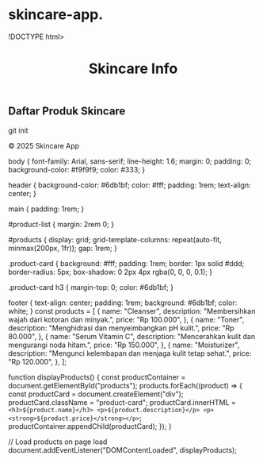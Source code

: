 # skincare-app.
!DOCTYPE html>
<html lang="en">
<head>
  <meta charset="UTF-8">
  <meta name="viewport" content="width=device-width, initial-scale=1.0">
  <title>Skincare Info</title>
  <link rel="stylesheet" href="style.css">
</head>
<body>
  <header>
    <h1>Skincare Info</h1>
  </header>
  <main>
    <section id="product-list">
      <h2>Daftar Produk Skincare</h2>
      <div id="products"></div>
    </section>
  </main>git init

  <footer>
    <p>&copy; 2025 Skincare App</p>
  </footer>
  <script src="script.js"></script>
</body>
</html>
body {
    font-family: Arial, sans-serif;
    line-height: 1.6;
    margin: 0;
    padding: 0;
    background-color: #f9f9f9;
    color: #333;
  }
  
  header {
    background-color: #6db1bf;
    color: #fff;
    padding: 1rem;
    text-align: center;
  }
  
  main {
    padding: 1rem;
  }
  
  #product-list {
    margin: 2rem 0;
  }
  
  #products {
    display: grid;
    grid-template-columns: repeat(auto-fit, minmax(200px, 1fr));
    gap: 1rem;
  }
  
  .product-card {
    background: #fff;
    padding: 1rem;
    border: 1px solid #ddd;
    border-radius: 5px;
    box-shadow: 0 2px 4px rgba(0, 0, 0, 0.1);
  }
  
  .product-card h3 {
    margin-top: 0;
    color: #6db1bf;
  }
  
  footer {
    text-align: center;
    padding: 1rem;
    background: #6db1bf;
    color: white;
  }
  const products = [
  {
    name: "Cleanser",
    description: "Membersihkan wajah dari kotoran dan minyak.",
    price: "Rp 100.000",
  },
  {
    name: "Toner",
    description: "Menghidrasi dan menyeimbangkan pH kulit.",
    price: "Rp 80.000",
  },
  {
    name: "Serum Vitamin C",
    description: "Mencerahkan kulit dan mengurangi noda hitam.",
    price: "Rp 150.000",
  },
  {
    name: "Moisturizer",
    description: "Mengunci kelembapan dan menjaga kulit tetap sehat.",
    price: "Rp 120.000",
  },
];

function displayProducts() {
  const productContainer = document.getElementById("products");
  products.forEach((product) => {
    const productCard = document.createElement("div");
    productCard.className = "product-card";
    productCard.innerHTML = `
      <h3>${product.name}</h3>
      <p>${product.description}</p>
      <p><strong>${product.price}</strong></p>
    `;
    productContainer.appendChild(productCard);
  });
}

// Load products on page load
document.addEventListener("DOMContentLoaded", displayProducts);
  
